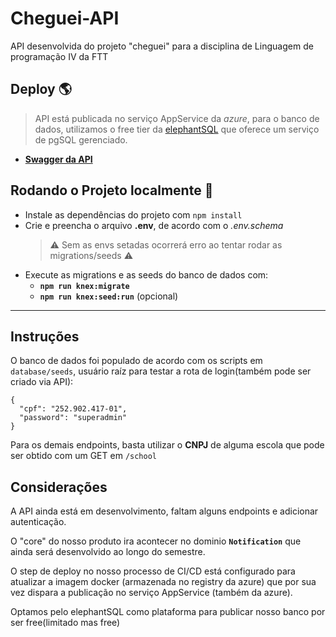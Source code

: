 # Cheguei-API

API desenvolvida do projeto "cheguei" para a disciplina de Linguagem de programação IV da FTT

## Deploy :earth_americas:

> API está publicada no serviço AppService da *azure*, para o banco de dados, utilizamos o free tier da [elephantSQL](https://www.elephantsql.com/) que oferece um serviço de pgSQL gerenciado.

- **[Swagger da API](https://cheguei-api.azurewebsites.net/docs/)**
## Rodando o Projeto localmente :scroll:

- Instale as dependências do projeto com `npm install`
- Crie e preencha o arquivo **.env**, de acordo com o *.env.schema* 
  >:warning: Sem as envs setadas ocorrerá erro ao tentar rodar as migrations/seeds :warning: 
- Execute as migrations e as seeds do banco de dados com:
  - **`npm run knex:migrate`**
  - **`npm run knex:seed:run`** (opcional)

---

## Instruções

O banco de dados foi populado de acordo com os scripts em `database/seeds`, usuário raíz para testar a rota de login(também pode ser criado via API):

```
{
  "cpf": "252.902.417-01",
  "password": "superadmin"
}
```

Para os demais endpoints, basta utilizar o **CNPJ** de alguma escola que pode ser obtido com um GET em `/school`

## Considerações

A API ainda está em desenvolvimento, faltam alguns endpoints e adicionar autenticação.

O "core" do nosso produto ira acontecer no dominio **`Notification`** que ainda será desenvolvido ao longo do semestre.

O step de deploy no nosso processo de CI/CD está configurado para atualizar a imagem docker (armazenada no registry da azure) que por sua vez dispara a publicação no serviço AppService (também da azure).

Optamos pelo elephantSQL como plataforma para publicar nosso banco por ser free(limitado mas free)